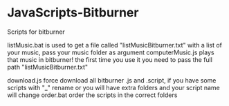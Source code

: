 # JavaScripts-Bitburner
Scripts for bitburner
 
listMusic.bat is used to get a file called "listMusicBitburner.txt" with a list of your music, pass your music folder as argument
computerMusic.js plays that music in bitburner! the first time you use it you need to pass the full path "listMusicBitburner.txt"

download.js force download all bitburner .js and .script, if you have some scripts with "_" rename or you will have extra folders and your script name will change
order.bat order the scripts in the correct folders